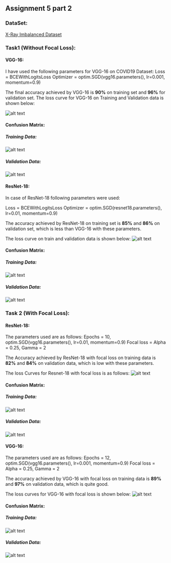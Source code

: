 ## Assignment 5 part 2

### DataSet:
[X-Ray Imbalanced Dataset](https://drive.google.com/drive/folders/1jw9DJ1vzK8CHa28QoKbcDEhqG1U1Slkv?usp=sharing "Dataset Link")

### Task1 (Without Focal Loss):

#### VGG-16:

I have used the following parameters for VGG-16 on COVID19 Dataset:
Loss = BCEWithLogitsLoss
Optimizer = optim.SGD(vgg16.parameters(), lr=0.001, momentum=0.9)

The final accuracy achieved by VGG-16 is **90%** on training set and **96%** for validation set. The loss curve for VGG-16 on Training and Validation data is shown below:

![alt text](https://github.com/AhadNadeem19044/MSDS19044_COVID19_DLSpring2020/blob/master/Part%202/Images/VGG16%20WoFL.png "Vgg16 loss without Focal Loss")
 
#### Confusion Matrix:

##### Training Data:
![alt text](https://github.com/AhadNadeem19044/MSDS19044_COVID19_DLSpring2020/blob/master/Part%202/Images/vgg16%20WoFL%20Train.png "Vgg16 confusion matrix")
 
##### Validation Data:
![alt text](https://github.com/AhadNadeem19044/MSDS19044_COVID19_DLSpring2020/blob/master/Part%202/Images/vgg16%20WoFL%20Validation.png "Vgg16 confusion matrix")
 
#### ResNet-18:
In case of ResNet-18 following parameters were used:

Loss = BCEWithLogitsLoss
Optimizer = optim.SGD(resnet18.parameters(), lr=0.01, momentum=0.9)

The accuracy achieved by ResNet-18 on training set is **85%** and **86%** on validation set, which is less than VGG-16 with these parameters.

The loss curve on train and validation data is shown below:
 ![alt text](https://github.com/AhadNadeem19044/MSDS19044_COVID19_DLSpring2020/blob/master/Part%202/Images/resnet18%20WoFL.png "ResNet-18 loss without Focal Loss")

#### Confusion Matrix:

##### Training Data:
![alt text](https://github.com/AhadNadeem19044/MSDS19044_COVID19_DLSpring2020/blob/master/Part%202/Images/resnet-18%20WoFL%20Train.png "resnet-18 confusion matrix") 

##### Validation Data:
![alt text](https://github.com/AhadNadeem19044/MSDS19044_COVID19_DLSpring2020/blob/master/Part%202/Images/resnet-18%20WoFL%20Validation.png "resnet-18 confusion matrix")
 

### Task 2 (With Focal Loss):


#### ResNet-18:

The parameters used are as follows:
Epochs = 10, optim.SGD(vgg16.parameters(), lr=0.01, momentum=0.9)
Focal loss = Alpha = 0.25, Gamma = 2

The Accuracy achieved by ResNet-18 with focal loss on training data is **82%** and **84%** on validation data, which is low with these parameters.

The loss Curves for Resnet-18 with focal loss is as follows:
![alt text](https://github.com/AhadNadeem19044/MSDS19044_COVID19_DLSpring2020/blob/master/Part%202/Images/resnet18%20WFL.png "ResNet-18 loss with Focal Loss")

#### Confusion Matrix:

##### Training Data:
![alt text](https://github.com/AhadNadeem19044/MSDS19044_COVID19_DLSpring2020/blob/master/Part%202/Images/resnet-18%20WFL%20Train.png "resnet-18 confusion matrix") 
 
##### Validation Data:
![alt text](https://github.com/AhadNadeem19044/MSDS19044_COVID19_DLSpring2020/blob/master/Part%202/Images/resnet-18%20WFL%20Validation.png "resnet-18 confusion matrix") 


#### VGG-16:

The parameters used are as follows:
Epochs = 12, optim.SGD(vgg16.parameters(), lr=0.001, momentum=0.9)
Focal loss = Alpha = 0.25, Gamma = 2

The accuracy achieved by VGG-16 with focal loss on training data is **89%** and **97%** on validation data, which is quite good.

The loss curves for VGG-16 with focal loss is shown below:
![alt text](https://github.com/AhadNadeem19044/MSDS19044_COVID19_DLSpring2020/blob/master/Part%202/Images/vgg16%20WFL.png "Vgg16 loss without Focal Loss")

#### Confusion Matrix:

##### Training Data:
![alt text](https://github.com/AhadNadeem19044/MSDS19044_COVID19_DLSpring2020/blob/master/Part%202/Images/vgg16%20WFL%20Train.png "Vgg16 confusion matrix")

##### Validation Data:
![alt text](https://github.com/AhadNadeem19044/MSDS19044_COVID19_DLSpring2020/blob/master/Part%202/Images/vgg16%20WFL%20Validation.png "Vgg16 confusion matrix")

